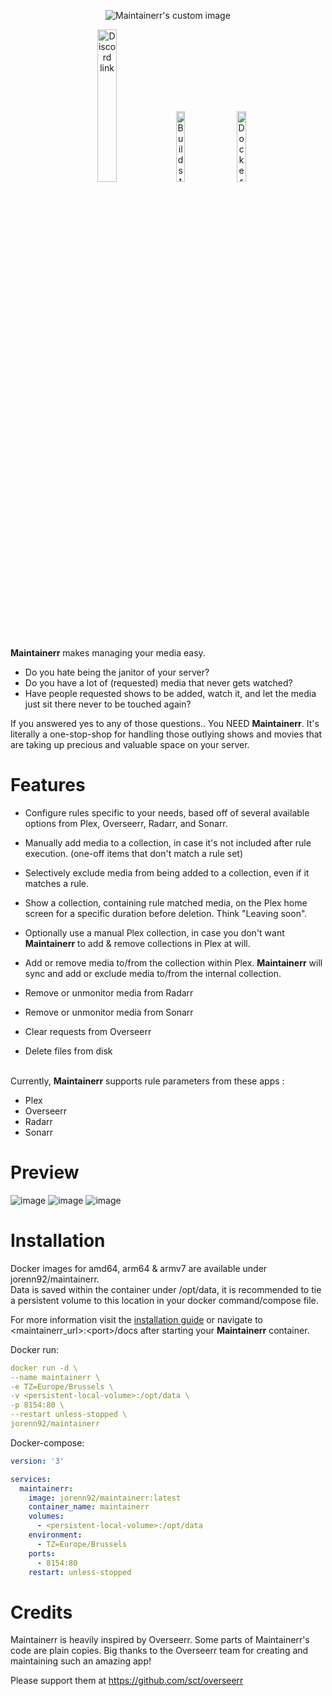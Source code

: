 <p align="center">
  <img src="ui/public/logo_black.svg?raw=true" alt="Maintainerr's custom image"/>
</p>

<p align="center" >
  <a href="https://discord.gg/WP4ZW2QYwk"><img src="https://dcbadge.vercel.app/api/server/WP4ZW2QYwk?style=flat&theme=default-inverted" width="25%" alt="Discord link"/></a>
  &nbsp; 
  <picture><img src="https://ci.cyntek.be/buildStatus/icon?job=Maintainerr%2FMaintainerr-dev-build" width="17%" alt="Build status" /></picture>
  &nbsp; 
  <a href="https://hub.docker.com/r/jorenn92/maintainerr"><img src="https://img.shields.io/docker/pulls/jorenn92/maintainerr" alt="Docker pulls" width="17%"></a>
</p>

<b>Maintainerr</b> makes managing your media easy. 
 - Do you hate being the janitor of your server?
 - Do you have a lot of (requested) media that never gets watched?
 - Have people requested shows to be added, watch it, and let the media just sit there never to be touched again?
 
If you answered yes to any of those questions.. You NEED <b>Maintainerr</b>.
It's literally a one-stop-shop for handling those outlying shows and movies that are taking up precious and valuable space on your server.

# Features
- Configure rules specific to your needs, based off of several available options from Plex, Overseerr, Radarr, and Sonarr.
- Manually add media to a collection, in case it's not included after rule execution. (one-off items that don't match a rule set)
- Selectively exclude media from being added to a collection, even if it matches a rule.
- Show a collection, containing  rule matched media, on the Plex home screen for a specific duration before deletion. Think "Leaving soon".
- Optionally use a manual Plex collection, in case you don't want <b>Maintainerr</b> to add & remove collections in Plex at will.
- Add or remove media to/from the collection within Plex. <b>Maintainerr</b> will sync and add or exclude media to/from the internal collection.

- Remove or unmonitor media from Radarr
- Remove or unmonitor media from Sonarr
- Clear requests from Overseerr
- Delete files from disk

<br />
Currently, <b>Maintainerr</b> supports rule parameters from these apps :

- Plex
- Overseerr
- Radarr
- Sonarr
  
# Preview  
![image](https://github.com/ydkmlt84/Maintainerr/assets/2887742/8edabd29-ed98-4a9f-b41f-251b2e7d309c)
![image](https://github.com/ydkmlt84/Maintainerr/assets/2887742/c9916c90-4c67-4341-a0c1-32613518aa20)
![image](https://github.com/ydkmlt84/Maintainerr/assets/2887742/00740a16-e4fe-4429-a769-64ffcd568cba)



# Installation

Docker images for amd64, arm64 & armv7 are available under jorenn92/maintainerr. <br />
Data is saved within the container under /opt/data, it is recommended to tie a persistent volume to this location in your docker command/compose file.

For more information visit the [installation guide](docs/2-getting-started/1-installation/Installation.md) or navigate to \<maintainerr_url\>:\<port\>/docs after starting your <b>Maintainerr</b> container.

Docker run:
```Yaml
docker run -d \
--name maintainerr \
-e TZ=Europe/Brussels \
-v <persistent-local-volume>:/opt/data \
-p 8154:80 \
--restart unless-stopped \
jorenn92/maintainerr
```
Docker-compose: 
```Yaml
version: '3'

services:
  maintainerr:
    image: jorenn92/maintainerr:latest
    container_name: maintainerr
    volumes:
      - <persistent-local-volume>:/opt/data
    environment:
      - TZ=Europe/Brussels
    ports:
      - 8154:80
    restart: unless-stopped
```

# Credits
Maintainerr is heavily inspired by Overseerr. Some parts of Maintainerr's code are plain copies. Big thanks to the Overseerr team for creating and maintaining such an amazing app!

Please support them at https://github.com/sct/overseerr
